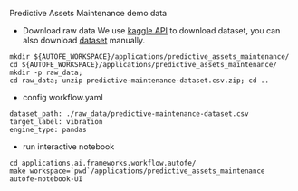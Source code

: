 Predictive Assets Maintenance demo data

* Download raw data
We use [kaggle API](https://github.com/Kaggle/kaggle-api) to download dataset, you can also download [dataset](https://www.kaggle.com/datasets/shivamb/elevator-predictive-maintenance-dataset) manually.

```
mkdir ${AUTOFE_WORKSPACE}/applications/predictive_assets_maintenance/
cd ${AUTOFE_WORKSPACE}/applications/predictive_assets_maintenance/
mkdir -p raw_data;
cd raw_data; unzip predictive-maintenance-dataset.csv.zip; cd ..
```

* config workflow.yaml
```
dataset_path: ./raw_data/predictive-maintenance-dataset.csv
target_label: vibration
engine_type: pandas
```

* run interactive notebook
```
cd applications.ai.frameworks.workflow.autofe/
make workspace=`pwd`/applications/predictive_assets_maintenance autofe-notebook-UI
```